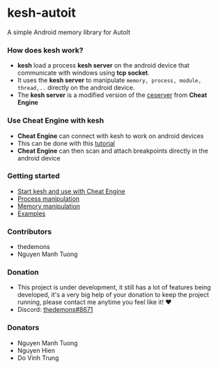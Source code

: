 # kesh-autoit
A simple Android memory library for AutoIt

### How does kesh work?
- **kesh** load a process **kesh server** on the android device that communicate with windows using **tcp socket**.
- It uses the **kesh server** to manipulate ```memory, process, module, thread,..``` directly on the android device.
- The **kesh server** is a modified version of the [ceserver](https://github.com/cheat-engine/cheat-engine/tree/master/Cheat%20Engine/ceserver "ceserver") from **Cheat Engine**

### Use Cheat Engine with kesh
- **Cheat Engine** can connect with kesh to work on android devices
- This can be done with this [tutorial](https://github.com/thedemons/kesh-autoit/tree/main/documentation#start-kesh-server-on-the-android-device "tutorial")
- **Cheat Engine** can then scan and attach breakpoints directly in the android device

### Getting started
- [Start kesh and use with Cheat Engine](https://github.com/thedemons/kesh-autoit/tree/main/documentation#start-kesh-and-use-with-cheat-engine)
- [Process manipulation](https://github.com/thedemons/kesh-autoit/tree/main/documentation/process#process-manipulation)
- [Memory manipulation](https://github.com/thedemons/kesh-autoit/tree/main/documentation/memory#memory-manipulation)
- [Examples](https://github.com/thedemons/kesh-autoit/tree/main/documentation/examples)

### Contributors
- thedemons
- Nguyen Manh Tuong

### Donation
- This project is under development, it still has a lot of features being developed, it's a very big help of your donation to keep the project running, please contact me anytime you feel like it! ♥
- Discord: [thedemons#8671](https://discord.com/users/269920976236576769)

### Donators
- Nguyen Manh Tuong
- Nguyen Hien
- Do Vinh Trung
